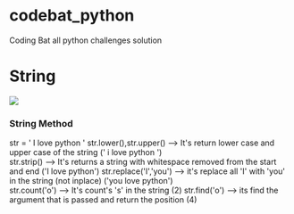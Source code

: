 # codebat_python
Coding Bat all python challenges solution
# String
![](https://developers.google.com/edu/python/images/hello.png)

### String Method
str = ' I love python '
str.lower(),str.upper() --> It's return lower case and upper case of the string (' i love python ')   
str.strip() --> It's returns a string with whitespace removed from the start and end ('I love python')
str.replace('I','you') --> it's replace all 'I' with 'you' in the string (not inplace) ('you love python')  
str.count('o') --> It's count's 's' in the string (2) 
str.find('o') --> its find the argument that is passed and return the position (4)
